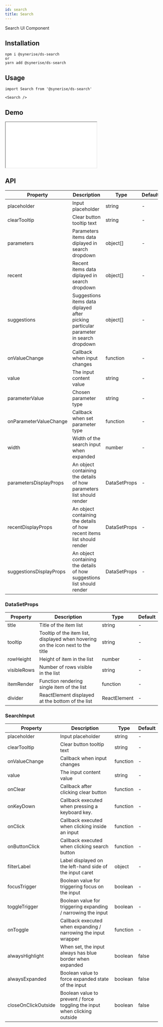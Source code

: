 ```yaml
---
id: search
title: Search
---
```


Search UI Component

## Installation

```
npm i @synerise/ds-search
or
yarn add @synerise/ds-search
```

## Usage

```
import Search from '@synerise/ds-search'

<Search />

```

## Demo

<iframe src="/storybook-static/iframe.html?id=components-search--default"></iframe>

## API

| Property                | Description                                                                           | Type         | Default |
| ----------------------- | ------------------------------------------------------------------------------------- | ------------ | ------- |
| placeholder             | Input placeholder                                                                     | string       | -       |
| clearTooltip            | Clear button tooltip text                                                             | string       | -       |
| parameters              | Parameters items data diplayed in search dropdown                                     | object[]     | -       |
| recent                  | Recent items data diplayed in search dropdown                                         | object[]     | -       |
| suggestions             | Suggestions items data diplayed after picking particular parameter in search dropdown | object[]     | -       |
| onValueChange           | Callback when input changes                                                           | function     | -       |
| value                   | The input content value                                                               | string       | -       |
| parameterValue          | Chosen parameter type                                                                 | string       | -       |
| onParameterValueChange  | Callback when set parameter type                                                      | function     | -       |
| width                   | Width of the search input when expanded                                               | number       | -       |
| parametersDisplayProps  | An object containing the details of how parameters list should render                 | DataSetProps | -       |
| recentDisplayProps      | An object containing the details of how recent items list should render               | DataSetProps | -       |
| suggestionsDisplayProps | An object containing the details of how suggestions list should render                | DataSetProps | -       |

### DataSetProps

| Property    | Description                                                                     | Type         | Default |
| ----------- | ------------------------------------------------------------------------------- | ------------ | ------- |
| title       | Title of the item list                                                          | string       | -       |
| tooltip     | Tooltip of the item list, displayed when hovering on the icon next to the title | string       | -       |
| rowHeight   | Height of item in the list                                                      | number       | -       |
| visibleRows | Number of rows visible in the list                                              | string       | -       |
| itemRender  | Function rendering single item of the list                                      | function     | -       |
| divider     | ReactElement displayed at the bottom of the list                                | ReactElement | -       |

### SearchInput

| Property            | Description                                                               | Type     | Default |
| ------------------- | ------------------------------------------------------------------------- | -------- | ------- |
| placeholder         | Input placeholder                                                         | string   | -       |
| clearTooltip        | Clear button tooltip text                                                 | string   | -       |
| onValueChange       | Callback when input changes                                               | function | -       |
| value               | The input content value                                                   | string   | -       |
| onClear             | Callback after clicking clear button                                      | function | -       |
| onKeyDown           | Callback executed when pressing a keyboard key.                           | function | -       |
| onClick             | Callback executed when clicking inside an input                           | function | -       |
| onButtonClick       | Callback executed when clicking search button                             | function | -       |
| filterLabel         | Label displayed on the left-hand side of the input caret                  | object   | -       |
| focusTrigger        | Boolean value for triggering focus on the input                           | boolean  | -       |
| toggleTrigger       | Boolean value for triggering expanding / narrowing the input              | boolean  | -       |
| onToggle            | Callback executed when expanding / narrowing the input wrapper            | function | -       |
| alwaysHighlight     | When set, the input always has blue border when expanded                  | boolean  | false   |
| alwaysExpanded      | Boolean value to force expanded state of the input                        | boolean  | false   |
| closeOnClickOutside | Boolean value to prevent / force toggling the input when clicking outside | boolean  | false   |
